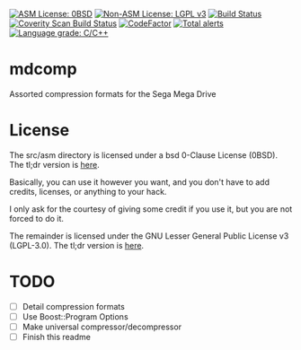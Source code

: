 [![ASM License: 0BSD](https://img.shields.io/badge/ASM%20License-BSD%200--Clause-orange.svg)](https://tldrlegal.com/license/bsd-0-clause-license)
[![Non-ASM License: LGPL v3](https://img.shields.io/badge/Non--ASM%20License-LGPL%20v3-blue.svg)](https://www.gnu.org/licenses/lgpl-3.0)
[![Build Status](https://travis-ci.org/flamewing/mdcomp.svg?branch=master)](https://travis-ci.org/flamewing/mdcomp)
[![Coverity Scan Build Status](https://scan.coverity.com/projects/13715/badge.svg)](https://scan.coverity.com/projects/13715)
[![CodeFactor](https://www.codefactor.io/repository/github/flamewing/mdcomp/badge)](https://www.codefactor.io/repository/github/flamewing/mdcomp)
[![Total alerts](https://img.shields.io/lgtm/alerts/g/flamewing/mdcomp.svg?logo=lgtm&logoWidth=18)](https://lgtm.com/projects/g/flamewing/mdcomp/alerts/)
[![Language grade: C/C++](https://img.shields.io/lgtm/grade/cpp/g/flamewing/mdcomp.svg?logo=lgtm&logoWidth=18)](https://lgtm.com/projects/g/flamewing/mdcomp/context:cpp)

# mdcomp
Assorted compression formats for the Sega Mega Drive

# License
The src/asm directory is licensed under a bsd 0-Clause License (0BSD). The tl;dr version is [here](https://tldrlegal.com/license/bsd-0-clause-license).

Basically, you can use it however you want, and you don't have to add credits, licenses, or anything to your hack.

I only ask for the courtesy of giving some credit if you use it, but you are not forced to do it.

The remainder is licensed under the GNU Lesser General Public License v3 (LGPL-3.0). The tl;dr version is [here](https://tldrlegal.com/license/gnu-lesser-general-public-license-v3-(lgpl-3)).

# TODO

- [ ] Detail compression formats
- [ ] Use Boost::Program Options
- [ ] Make universal compressor/decompressor
- [ ] Finish this readme
